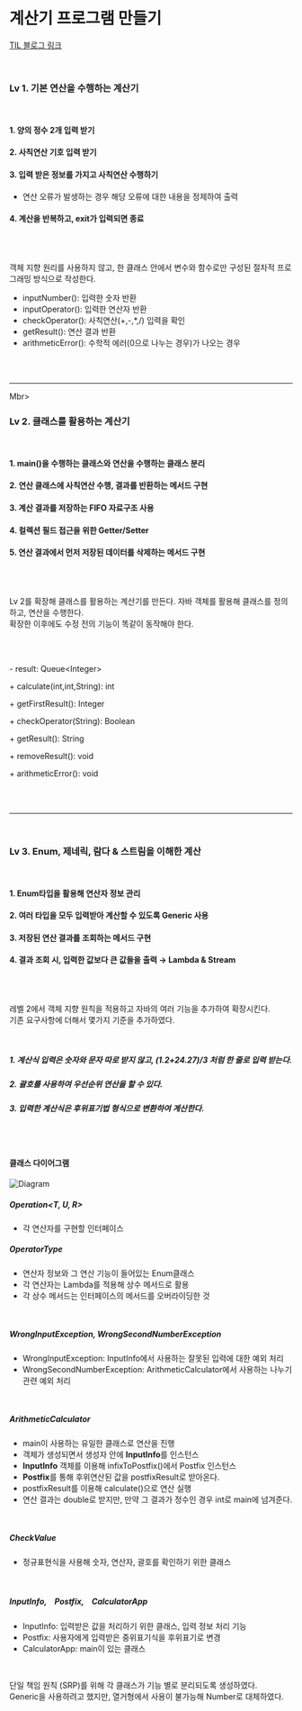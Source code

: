 # 계산기 프로그램 만들기
[TIL 블로그 링크](https://rvrlo.tistory.com/entry/TIL-2-3%EC%A3%BC%EC%B0%A8-%EA%B3%BC%EC%A0%9C-%EA%B3%84%EC%82%B0%EA%B8%B0-%EB%A7%8C%EB%93%A4%EA%B8%B0)

<br>

### Lv 1. 기본 연산을 수행하는 계산기

<br>

#### 1. 양의 정수 2개 입력 받기
#### 2. 사칙연산 기호 입력 받기
#### 3. 입력 받은 정보를 가지고 사칙연산 수행하기
- 연산 오류가 발생하는 경우 해당 오류에 대한 내용을 정제하여 출력
#### 4. 계산을 반복하고, exit가 입력되면 종료

<br><br>

객체 지향 원리를 사용하지 않고, 한 클래스 안에서 변수와 함수로만 구성된 절차적 프로그래밍 방식으로 작성한다.
- inputNumber(): 입력한 숫자 반환
- inputOperator(): 입력한 연산자 반환
- checkOperator(): 사칙연산(+,-,*,/) 입력을 확인
- getResult(): 연산 결과 반환
- arithmeticError(): 수학적 에러(0으로 나누는 경우)가 나오는 경우

<br><br><hr>Mbr>

### Lv 2. 클래스를 활용하는 계산기

<br>

#### 1. main()을 수행하는 클래스와 연산을 수행하는 클래스 분리
#### 2. 연산 클래스에 사칙연산 수행, 결과를 반환하는 메서드 구현
#### 3. 계산 결과를 저장하는 FIFO 자료구조 사용
#### 4. 컬렉션 필드 접근을 위한 Getter/Setter
#### 5. 연산 결과에서 먼저 저장된 데이터를 삭제하는 메서드 구현

<br><br>

Lv 2를 확장해 클래스를 활용하는 계산기를 만든다. 자바 객체를 활용해 클래스를 정의하고, 연산을 수행한다. <br>
확장한 이후에도 수정 전의 기능이 똑같이 동작해야 한다.

<br><br>

<p>- result: Queue&ltInteger&gt</p>
<p>+ calculate(int,int,String): int</p>
<p>+ getFirstResult(): Integer</p>
<p>+ checkOperator(String): Boolean</p>
<p>+ getResult(): String</p>
<p>+ removeResult(): void</p>
<p>+ arithmeticError(): void</p>

<br><br><hr><br>

### Lv 3. Enum, 제네릭, 람다 & 스트림을 이해한 계산

<br>

#### 1. Enum타입을 활용해 연산자 정보 관리
#### 2. 여러 타입을 모두 입력받아 계산할 수 있도록 Generic 사용
#### 3. 저장된 연산 결과를 조회하는 메서드 구현
#### 4. 결과 조회 시, 입력한 값보다 큰 값들을 출력 → Lambda & Stream

<br><br>

레벨 2에서 객체 지향 원칙을 적용하고 자바의 여러 기능을 추가하여 확장시킨다. <br>
기존 요구사항에 더해서 몇가지 기준을 추가하였다.

<br>

##### 1. 계산식 입력은 숫자와 문자 따로 받지 않고, (1.2+24.27)/3 처럼 한 줄로 입력 받는다.
##### 2. 괄호를 사용하여 우선순위 연산을 할 수 있다.
##### 3. 입력한 계산식은 후위표기법 형식으로 변환하여 계산한다.

<br><br>

#### 클래스 다이어그램

![Diagram](https://github.com/user-attachments/assets/9dc34857-92c5-4260-8510-48e6e60e4640)


##### <interface> Operation<T, U, R>
- 각 연산자를 구현할 인터페이스

##### <Enum> OperatorType
- 연산자 정보와 그 연산 기능이 들어있는 Enum클래스
- 각 연산자는 Lambda를 적용해 상수 메서드로 활용
- 각 상수 메서드는 인터페이스의 메서드를 오버라이딩한 것

<br>

##### WrongInputException, WrongSecondNumberException
- WrongInputException: InputInfo에서 사용하는 잘못된 입력에 대한 예외 처리
- WrongSecondNumberException: ArithmeticCalculator에서 사용하는 나누기 관련 예외 처리
  
<br>

##### ArithmeticCalculator<T>
- main이 사용하는 유일한 클래스로 연산을 진행
- 객체가 생성되면서 생성자 안에 **InputInfo**를 인스턴스
- **InputInfo** 객체를 이용해 infixToPostfix()에서 Postfix 인스턴스
- **Postfix**를 통해 후위연산된 값을 postfixResult로 받아온다.
- postfixResult를 이용해 calculate()으로 연산 실행
- 연산 결과는 double로 받지만, 만약 그 결과가 정수인 경우 int로 main에 넘겨준다.

<br>

##### CheckValue
- 정규표현식을 사용해 숫자, 연산자, 괄호를 확인하기 위한 클래스

<br>

##### InputInfo,　Postfix,　CalculatorApp
- InputInfo: 입력받은 값을 처리하기 위한 클래스, 입력 정보 처리 기능
- Postfix: 사용자에게 입력받은 중위표기식을 후위표기로 변경
- CalculatorApp: main이 있는 클래스

<br>

단일 책임 원칙 (SRP)를 위해 각 클래스가 기능 별로 분리되도록 생성하였다. <br>
Generic을 사용하려고 했지만, 열거형에서 사용이 불가능해 Number로 대체하였다.

<br><br><br><br>
